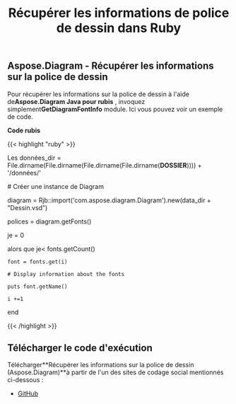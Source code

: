 ﻿---
title: Récupérer les informations de police de dessin dans Ruby
type: docs
weight: 30
url: /fr/java/retrieve-drawing-font-information-in-ruby/
---
## **Aspose.Diagram - Récupérer les informations sur la police de dessin**
 Pour récupérer les informations sur la police de dessin à l'aide de**Aspose.Diagram Java pour rubis** , invoquez simplement**GetDiagramFontInfo** module. Ici vous pouvez voir un exemple de code.

**Code rubis**

{{< highlight "ruby" >}}

 Les données_dir = File.dirname(File.dirname(File.dirname(File.dirname(__DOSSIER__)))) + '/données/'

\# Créer une instance de Diagram

diagram = Rjb::import('com.aspose.diagram.Diagram').new(data_dir + "Dessin.vsd")

polices = diagram.getFonts()

je = 0

 alors que je< fonts.getCount()

    font = fonts.get(i)

    # Display information about the fonts

    puts font.getName()

    i +=1

end

{{< /highlight >}}
## **Télécharger le code d'exécution**
 Télécharger**Récupérer les informations sur la police de dessin (Aspose.Diagram)**à partir de l'un des sites de codage social mentionnés ci-dessous :

- [GitHub](https://github.com/asposediagram/Aspose.Diagram-for-Java/blob/master/Plugins/Aspose_Diagram_Java_for_Ruby/lib/asposediagramjava/Diagrams/getdiagramfontinfo.rb)
